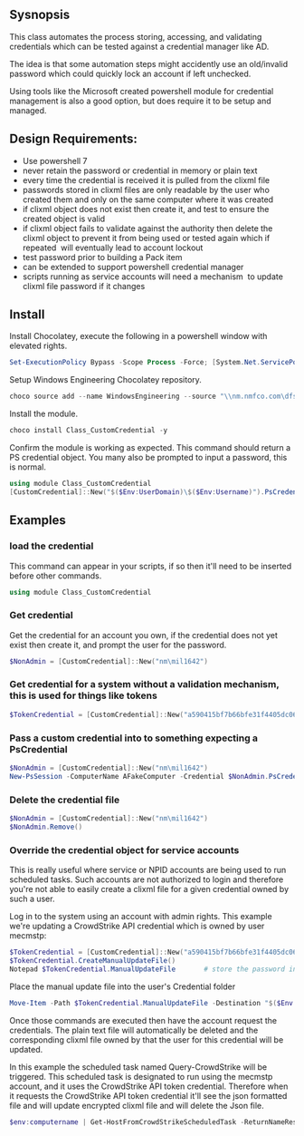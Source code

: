 ## Sysnopsis

This class automates the process storing, accessing, and validating credentials which can be tested against a credential manager like AD.

The idea is that some automation steps might accidently use an old/invalid password which could quickly lock an account if left unchecked.

Using tools like the Microsoft created powershell module for credential management is also a good option, but does require it to be setup and managed. 
 
## Design Requirements:
- Use powershell 7 
- never retain the password or credential in memory or plain text
- every time the credential is received it is pulled from the clixml file
- passwords stored in clixml files are only readable by the user who created them and only on the same computer where it was created
- if clixml object does not exist then create it, and test to ensure the created object is valid
- if clixml object fails to validate against the authority then delete the clixml object to prevent it from being used or tested again which if repeated  will eventually lead to account lockout
- test password prior to building a Pack item
- can be extended to support powershell credential manager
- scripts running as service accounts will need a mechanism  to update clixml file password if it changes


## Install

Install Chocolatey, execute the following in a powershell window with elevated rights.
```powershell
Set-ExecutionPolicy Bypass -Scope Process -Force; [System.Net.ServicePointManager]::SecurityProtocol = [System.Net.ServicePointManager]::SecurityProtocol -bor 3072; iex ((New-Object System.Net.WebClient).DownloadString('https://community.chocolatey.org/install.ps1'))
```

Setup Windows Engineering Chocolatey repository.
```powershell
choco source add --name WindowsEngineering --source "\\nm.nmfco.com\dfs01\appls\sd\Chocolatey\"
```

Install the module.
```powershell
choco install Class_CustomCredential -y
```

Confirm the module is working as expected. This command should return a PS credential object. You many also be prompted to input a password, this is normal.
```powershell
using module Class_CustomCredential
[CustomCredential]::New("$($Env:UserDomain)\$($Env:Username)").PsCredential()
```


## Examples

### load the credential

This command can appear in your scripts, if so then it'll need to be inserted before other commands.
```powershell
using module Class_CustomCredential
```

### Get credential

Get the credential for an account you own, if the credential does not yet exist then create it, and prompt the user for the password.
```powershell
$NonAdmin = [CustomCredential]::New("nm\mil1642")
```


### Get credential for a system without a validation mechanism, this is used for things like tokens

```powershell
$TokenCredential = [CustomCredential]::New("a590415bf7b66bfe31f4405dc060e9d4", "NoValidation")
```

### Pass a custom credential into to something expecting a PsCredential

```powershell
$NonAdmin = [CustomCredential]::New("nm\mil1642")
New-PsSession -ComputerName AFakeComputer -Credential $NonAdmin.PsCredential()
```

### Delete the credential file

```powershell
$NonAdmin = [CustomCredential]::New("nm\mil1642")
$NonAdmin.Remove()
```

### Override the credential object for service accounts

This is really useful where service or NPID accounts are being used to run scheduled tasks. Such accounts are not authorized to login and therefore you're not able to easily create a clixml file for a given credential owned by such a user.

Log in to the system using an account with admin rights. This example we're updating a CrowdStrike API credential which is owned by user mecmstp:

```powershell
$TokenCredential = [CustomCredential]::New("a590415bf7b66bfe31f4405dc060e9d4", "NoValidation")
$TokenCredential.CreateManualUpdateFile()
Notepad $TokenCredential.ManualUpdateFile       # store the password in plain text and save the file
```

Place the manual update file into the user's Credential folder
```powershell
Move-Item -Path $TokenCredential.ManualUpdateFile -Destination "$($Env:UserProfile)\..\mecmstp\Credentials\" -Force
```

Once those commands are executed then have the account request the credentials. The plain text file will automatically be deleted and the corresponding clixml file owned by that the user for this credential will be updated.

In this example the scheduled task named Query-CrowdStrike will be triggered. This scheduled task is designated to run using the mecmstp account, and it uses the CrowdStrike API token credential. Therefore when it requests the CrowdStrike API token credential it'll see the json formatted file and will update encrypted clixml file and will delete the Json file. 

```powershell
$env:computername | Get-HostFromCrowdStrikeScheduledTask -ReturnNameResolution
```

